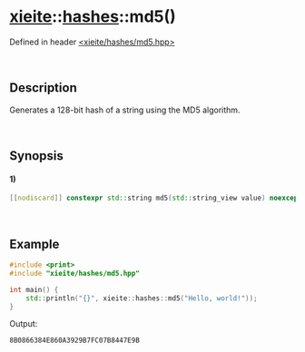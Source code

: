 # [xieite](../../xieite.md)\:\:[hashes](../../hashes.md)\:\:md5\(\)
Defined in header [<xieite/hashes/md5.hpp>](../../../include/xieite/hashes/md5.hpp)

&nbsp;

## Description
Generates a 128-bit hash of a string using the MD5 algorithm.

&nbsp;

## Synopsis
#### 1)
```cpp
[[nodiscard]] constexpr std::string md5(std::string_view value) noexcept;
```

&nbsp;

## Example
```cpp
#include <print>
#include "xieite/hashes/md5.hpp"

int main() {
    std::println("{}", xieite::hashes::md5("Hello, world!"));
}
```
Output:
```
8B0866384E860A3929B7FC07B8447E9B
```

